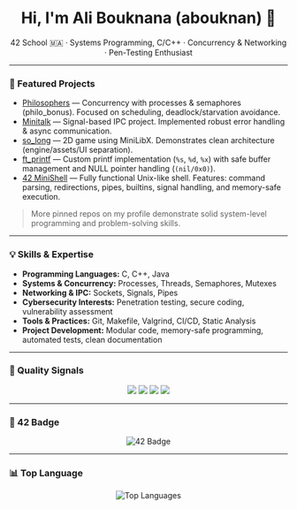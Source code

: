 <!-- STATIC/HUMAN SECTION: safe to edit -->
<h1 align="center">Hi, I'm Ali Bouknana (abouknan) 👋</h1>

<p align="center">
42 School 🇲🇦 · Systems Programming, C/C++ · Concurrency & Networking · Pen-Testing Enthusiast
</p>

---

### 🚀 Featured Projects

- <a href="https://github.com/abouknan/philosophers">Philosophers</a> — Concurrency with processes & semaphores (philo_bonus). Focused on scheduling, deadlock/starvation avoidance.  
- <a href="https://github.com/abouknan/minitalk">Minitalk</a> — Signal-based IPC project. Implemented robust error handling & async communication.  
- <a href="https://github.com/abouknan/so_long">so_long</a> — 2D game using MiniLibX. Demonstrates clean architecture (engine/assets/UI separation).  
- <a href="https://github.com/abouknan/ft_printf">ft_printf</a> — Custom printf implementation (`%s`, `%d`, `%x`) with safe buffer management and NULL pointer handling (`(nil/0x0)`).  
- <a href="https://github.com/abouknan/42_minishell">42 MiniShell</a> — Fully functional Unix-like shell. Features: command parsing, redirections, pipes, builtins, signal handling, and memory-safe execution.

> More pinned repos on my profile demonstrate solid system-level programming and problem-solving skills.

---

### 💡 Skills & Expertise

- **Programming Languages:** C, C++, Java  
- **Systems & Concurrency:** Processes, Threads, Semaphores, Mutexes  
- **Networking & IPC:** Sockets, Signals, Pipes  
- **Cybersecurity Interests:** Penetration testing, secure coding, vulnerability assessment  
- **Tools & Practices:** Git, Makefile, Valgrind, CI/CD, Static Analysis  
- **Project Development:** Modular code, memory-safe programming, automated tests, clean documentation

---

### 🧪 Quality Signals

<p align="center">
  <img src="https://img.shields.io/badge/Docs-Ready-brightgreen?style=for-the-badge&logo=readthedocs" />
  <img src="https://img.shields.io/badge/Tests-Automated-blue?style=for-the-badge&logo=githubactions" />
  <img src="https://img.shields.io/badge/Static_Analysis-Clean-critical?style=for-the-badge&logo=sonarqube" />
  <img src="https://img.shields.io/badge/CI-GitHub_Actions-lightgrey?style=for-the-badge&logo=github" />
</p>

---

### 🔗 42 Badge
<p align="center">
  <img src="https://badge.mediaplus.ma/star/abouknan" alt="42 Badge" />
</p>

---

### 📊 Top Language
<p align="center">
  <img src="https://github-readme-stats.vercel.app/api/top-langs/?username=abouknan&layout=compact&theme=radical" alt="Top Languages" />
</p>

